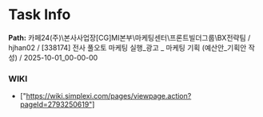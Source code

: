 # Task Info

**Path:** 카페24(주)\본사사업장\[CG]MI본부\마케팅센터\프론트빌더그룹\BX전략팀 / hjhan02 / [338174] 전사 풀오토 마케팅 실행_광고 _ 마케팅 기획 (예산안_기획안 작성) / 2025-10-01_00-00-00

### WIKI
- ["https://wiki.simplexi.com/pages/viewpage.action?pageId=2793250619"]

